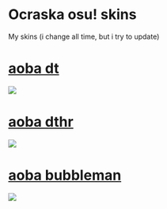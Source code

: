 # Ocraska osu! skins
My skins (i change all time, but i try to update)
# [aoba dt](https://drive.google.com/file/d/1-OkLLOQ3OuRR3r_ReBlhzLQdOJz7dlCf/view?usp=sharing)
![](https://i.imgur.com/xTvg8Y8.png)

# [aoba dthr](https://drive.google.com/file/d/12EMfllGixmoMKUUInlO09JHNLJDz7LkQ/view?usp=sharing)
![](https://i.imgur.com/Vo54Kds.png)

# [aoba bubbleman](https://drive.google.com/file/d/1jFquReOxefgrrOq6hZDjUmLqwyZSXQhN/view?usp=sharing)
![](https://i.imgur.com/sQgKXUg.png)


